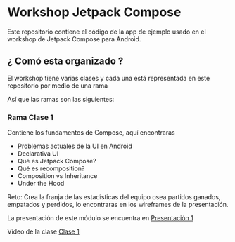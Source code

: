 # Workshop Jetpack Compose
Este repositorio contiene el código de la app de ejemplo usado en el workshop de Jetpack Compose para Android.

## ¿ Comó esta organizado ?
El workshop tiene varias clases y cada una está representada en este repositorio por medio de una rama

Así que las ramas son las siguientes:

### Rama Clase 1
Contiene los fundamentos de Compose, aquí encontraras
  - Problemas actuales de la UI en Android
  - Declarativa UI
  - Qué es Jetpack Compose?
  - Qué es recomposition?
  - Composition vs Inheritance
  - Under the Hood
  
Reto: Crea la franja de las estadisticas del equipo osea partidos ganados, empatados y perdidos, lo encontraras en los wireframes de la presentación.
  
La presentación de este módulo se encuentra en [Presentación 1](https://speakerdeck.com/jggomez/jetpack-compose-foundations)

Video de la clase [Clase 1](https://youtu.be/7_6_q7riG7Q)
